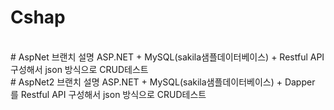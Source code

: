 # Cshap
<br>
# AspNet 브랜치 설명
ASP.NET + MySQL(sakila샘플데이터베이스) + Restful API 구성해서 json 방식으로 CRUD테스트
<br>
# AspNet2 브랜치 설명
ASP.NET + MySQL(sakila샘플데이터베이스) + Dapper 를 Restful API 구성해서 json 방식으로 CRUD테스트

